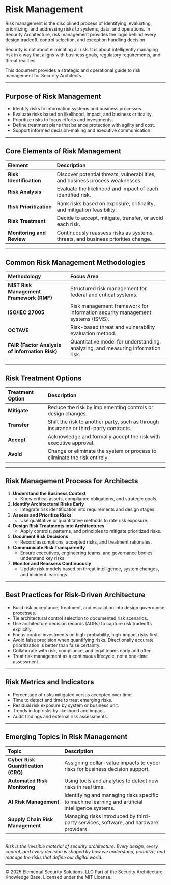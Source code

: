 # Risk Management

Risk management is the disciplined process of identifying, evaluating, prioritizing, and addressing risks to systems, data, and operations. In Security Architecture, risk management provides the logic behind every design tradeoff, control selection, and exception handling decision.

Security is not about eliminating all risk. It is about intelligently managing risk in a way that aligns with business goals, regulatory requirements, and threat realities.

This document provides a strategic and operational guide to risk management for Security Architects.

---

## Purpose of Risk Management

- Identify risks to information systems and business processes.
- Evaluate risks based on likelihood, impact, and business criticality.
- Prioritize risks to focus efforts and investments.
- Define treatment plans that balance protection with agility and cost.
- Support informed decision-making and executive communication.

---

## Core Elements of Risk Management

| Element | Description |
|:--------|:------------|
| **Risk Identification** | Discover potential threats, vulnerabilities, and business process weaknesses. |
| **Risk Analysis** | Evaluate the likelihood and impact of each identified risk. |
| **Risk Prioritization** | Rank risks based on exposure, criticality, and mitigation feasibility. |
| **Risk Treatment** | Decide to accept, mitigate, transfer, or avoid each risk. |
| **Monitoring and Review** | Continuously reassess risks as systems, threats, and business priorities change. |

---

## Common Risk Management Methodologies

| Methodology | Focus Area |
|:------------|:-----------|
| **NIST Risk Management Framework (RMF)** | Structured risk management for federal and critical systems. |
| **ISO/IEC 27005** | Risk management framework for information security management systems (ISMS). |
| **OCTAVE** | Risk-based threat and vulnerability evaluation method. |
| **FAIR (Factor Analysis of Information Risk)** | Quantitative model for understanding, analyzing, and measuring information risk. |

---

## Risk Treatment Options

| Treatment Option | Description |
|:-----------------|:------------|
| **Mitigate** | Reduce the risk by implementing controls or design changes. |
| **Transfer** | Shift the risk to another party, such as through insurance or third-party contracts. |
| **Accept** | Acknowledge and formally accept the risk with executive approval. |
| **Avoid** | Change or eliminate the system or process to eliminate the risk entirely. |

---

## Risk Management Process for Architects

1. **Understand the Business Context**
   - Know critical assets, compliance obligations, and strategic goals.
2. **Identify Architectural Risks Early**
   - Integrate risk identification into requirements and design stages.
3. **Assess and Prioritize Risks**
   - Use qualitative or quantitative methods to rate risk exposure.
4. **Design Risk Treatments into Architectures**
   - Apply controls, patterns, and principles to mitigate prioritized risks.
5. **Document Risk Decisions**
   - Record assumptions, accepted risks, and treatment rationales.
6. **Communicate Risk Transparently**
   - Ensure executives, engineering teams, and governance bodies understand key risks.
7. **Monitor and Reassess Continuously**
   - Update risk models based on threat intelligence, system changes, and incident learnings.

---

## Best Practices for Risk-Driven Architecture

- Build risk acceptance, treatment, and escalation into design governance processes.
- Tie architectural control selection to documented risk scenarios.
- Use architecture decision records (ADRs) to capture risk tradeoffs explicitly.
- Focus control investments on high-probability, high-impact risks first.
- Avoid false precision when quantifying risks. Directionally accurate prioritization is better than false certainty.
- Collaborate with risk, compliance, and legal teams early and often.
- Treat risk management as a continuous lifecycle, not a one-time assessment.

---

## Risk Metrics and Indicators

- Percentage of risks mitigated versus accepted over time.
- Time to detect and time to treat emerging risks.
- Residual risk exposure by system or business unit.
- Trends in top risks by likelihood and impact.
- Audit findings and external risk assessments.

---

## Emerging Topics in Risk Management

| Topic | Description |
|:------|:------------|
| **Cyber Risk Quantification (CRQ)** | Assigning dollar-value impacts to cyber risks for business decision support. |
| **Automated Risk Monitoring** | Using tools and analytics to detect new risks in real time. |
| **AI Risk Management** | Identifying and managing risks specific to machine learning and artificial intelligence systems. |
| **Supply Chain Risk Management** | Managing risks introduced by third-party services, software, and hardware providers. |

---

*Risk is the invisible material of security architecture. Every design, every control, and every decision is shaped by how we understand, prioritize, and manage the risks that define our digital world.*


---
© 2025 Elemental Security Solutions, LLC
Part of the Security Architecture Knowledge Base.
Licensed under the MIT License.

